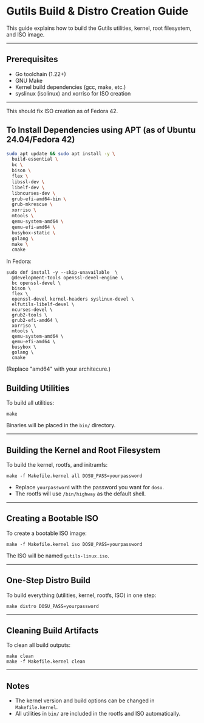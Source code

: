 # Gutils Build & Distro Creation Guide

This guide explains how to build the Gutils utilities, kernel, root filesystem, and ISO image.

---

## Prerequisites
- Go toolchain (1.22+)
- GNU Make
- Kernel build dependencies (gcc, make, etc.)
- syslinux (isolinux) and xorriso for ISO creation

---

This should fix ISO creation as of Fedora 42.

## To Install Dependencies using APT (as of Ubuntu 24.04/Fedora 42)

```bash
sudo apt update && sudo apt install -y \
  build-essential \
  bc \
  bison \
  flex \
  libssl-dev \
  libelf-dev \
  libncurses-dev \
  grub-efi-amd64-bin \
  grub-mkrescue \
  xorriso \
  mtools \
  qemu-system-amd64 \
  qemu-efi-amd64 \
  busybox-static \
  golang \
  make \
  cmake
```

In Fedora:

```
sudo dnf install -y --skip-unavailable  \
  @development-tools openssl-devel-engine \
  bc openssl-devel \
  bison \
  flex \
  openssl-devel kernel-headers syslinux-devel \
  elfutils-libelf-devel \
  ncurses-devel \
  grub2-tools \
  grub2-efi-amd64 \
  xorriso \
  mtools \
  qemu-system-amd64 \
  qemu-efi-amd64 \
  busybox \
  golang \
  cmake
```
(Replace "amd64" with your architecure.)

## Building Utilities
To build all utilities:
```
make
```
Binaries will be placed in the `bin/` directory.

---

## Building the Kernel and Root Filesystem
To build the kernel, rootfs, and initramfs:
```
make -f Makefile.kernel all DOSU_PASS=yourpassword
```
- Replace `yourpassword` with the password you want for `dosu`.
- The rootfs will use `/bin/highway` as the default shell.

---

## Creating a Bootable ISO
To create a bootable ISO image:
```
make -f Makefile.kernel iso DOSU_PASS=yourpassword
```
The ISO will be named `gutils-linux.iso`.

---

## One-Step Distro Build
To build everything (utilities, kernel, rootfs, ISO) in one step:
```
make distro DOSU_PASS=yourpassword
```

---

## Cleaning Build Artifacts
To clean all build outputs:
```
make clean
make -f Makefile.kernel clean
```

---

## Notes
- The kernel version and build options can be changed in `Makefile.kernel`.
- All utilities in `bin/` are included in the rootfs and ISO automatically. 
